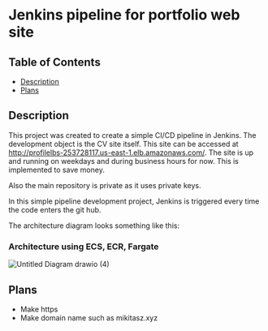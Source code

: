 # Jenkins pipeline for portfolio web site
## Table of Contents
- [Description](#description)
- [Plans](#lans)

## Description
This project was created to create a simple CI/CD pipeline in Jenkins. The development object is the CV site itself. This site can be accessed at http://profilelbs-253728117.us-east-1.elb.amazonaws.com/. The site is up and running on weekdays and during business hours for now. This is implemented to save money.

Also the main repository is private as it uses private keys. 

In this simple pipeline development project, Jenkins is triggered every time the code enters the git hub.

The architecture diagram looks something like this:
### Architecture using ECS, ECR, Fargate
![Untitled Diagram drawio (4)](https://github.com/Mikitasz/Portfolio-Public/assets/94795099/36d75179-a222-43a6-bb6d-153c88963eb8)


## Plans

- Make https
- Make domain name such as mikitasz.xyz


